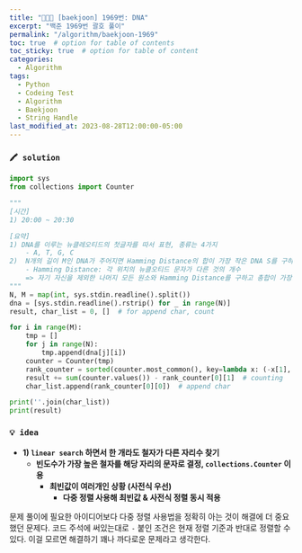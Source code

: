 ```yaml
---
title: "👩‍💻🔠 [baekjoon] 1969번: DNA"
excerpt: "백준 1969번 괄호 풀이"
permalink: "/algorithm/baekjoon-1969"
toc: true  # option for table of contents
toc_sticky: true  # option for table of content
categories:
  - Algorithm
tags:
  - Python
  - Codeing Test
  - Algorithm
  - Baekjoon
  - String Handle
last_modified_at: 2023-08-28T12:00:00-05:00
---
```


### `🖍️ solution`

```python
import sys
from collections import Counter

"""
[시간]
1) 20:00 ~ 20:30

[요약]
1) DNA를 이루는 뉴클레오티드의 첫글자를 따서 표현, 종류는 4가지
    - A, T, G, C
2)  N개의 길이 M인 DNA가 주어지면 Hamming Distance의 합이 가장 작은 DNA S를 구하기
    - Hamming Distance: 각 위치의 뉴클오티드 문자가 다른 것의 개수
    => 자기 자신을 제외한 나머지 모든 원소와 Hamming Distance를 구하고 총합이 가장 작은 아이를 리턴해라
"""
N, M = map(int, sys.stdin.readline().split())
dna = [sys.stdin.readline().rstrip() for _ in range(N)]
result, char_list = 0, []  # for append char, count

for i in range(M):
    tmp = []
    for j in range(N):
        tmp.append(dna[j][i])
    counter = Counter(tmp)
    rank_counter = sorted(counter.most_common(), key=lambda x: (-x[1], x[0]))  # - 붙인 정렬 조건은 현재 정렬 기준과 반대로
    result += sum(counter.values()) - rank_counter[0][1]  # counting
    char_list.append(rank_counter[0][0])  # append char

print(''.join(char_list))
print(result)
```

### `💡 idea`

- **1)  `linear search` 하면서 한 개라도 철자가 다른 자리수 찾기**
    - **빈도수가 가장 높은 철자를 해당 자리의 문자로 결정, `collections.Counter` 이용**
        - **최빈값이 여러개인 상황 (사전식 우선)**
            - **다중 정렬 사용해 최빈값 & 사전식 정렬 동시 적용**

문제 풀이에 필요한 아이디어보다 다중 정렬 사용법을 정확히 아는 것이 해결에 더 중요했던 문제다. 코드 주석에 써있는대로 `-` 붙인 조건은 현재 정렬 기준과 반대로 정렬할 수 있다. 이걸 모르면 해결하기 꽤나 까다로운 문제라고 생각한다.

